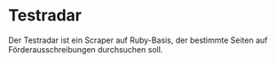 # Testradar
Der Testradar ist ein Scraper auf Ruby-Basis, der bestimmte Seiten auf Förderausschreibungen durchsuchen soll.

